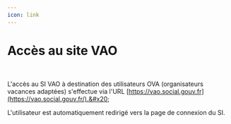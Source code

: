 ```yaml
---
icon: link
---
```


# Accès au site VAO

<figure><img src="../.gitbook/assets/Capture d’écran 2025-06-20 à 21.23.42.png" alt=""><figcaption></figcaption></figure>

L'accès au SI VAO à destination des utilisateurs OVA (organisateurs vacances adaptées) s'effectue via l'URL [https://vao.social.gouv.fr](https://vao.social.gouv.fr/).&#x20;

L'utilisateur est automatiquement redirigé vers la page de connexion du SI.
